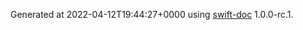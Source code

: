 Generated at 2022-04-12T19:44:27+0000 using [swift-doc](https://github.com/SwiftDocOrg/swift-doc) 1.0.0-rc.1.
